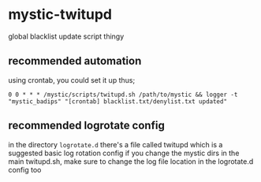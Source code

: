 # mystic-twitupd
global blacklist update script thingy

## recommended automation
using crontab, you could set it up thus;

```
0 0 * * * /mystic/scripts/twitupd.sh /path/to/mystic && logger -t "mystic_badips" "[crontab] blacklist.txt/denylist.txt updated"
```

## recommended logrotate config
in the directory `logrotate.d` there's a file called twitupd which is a suggested basic log rotation config
if you change the mystic dirs in the main twitupd.sh, make sure to change the log file location in the logrotate.d config too
